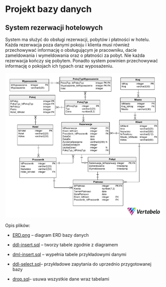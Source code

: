 # Projekt bazy danych
## System rezerwacji hotelowych

System ma służyć do obsługi rezerwacji, pobytów i płatności w hotelu. Każda rezerwacja poza danymi pokoju i klienta musi również przechowywać informację o obsługującym je pracowniku, dacie zameldowania i wymeldowania oraz o płatności za pobyt. Nie każda rezerwacja kończy się pobytem. Ponadto system powinien przechowywać informację o pokojach ich typach oraz wyposażeniu.

![erd](./ERD.png)

Opis plików:

- [ERD.png](./ERD.png) – diagram ERD bazy danych

- [ddl-insert.sql](./ddl-insert.sql) – tworzy tabele zgodnie z diagramem
- [dml-insert.sql](./dml-insert.sql) – wypełnia tabele przykładowymi danymi

- [ddl-select.sql](./ddl-select.sql)– przykładowe zapytania do uprzednio przygotowanej bazy
- [drop.sql](./drop.sql)– usuwa wszystkie dane wraz tabelami
